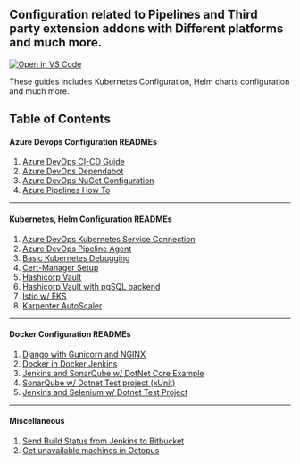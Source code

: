 ## Configuration related to Pipelines and Third party extension addons with Different platforms and much more.
[![Open in VS Code](https://img.shields.io/badge/preview%20in-vscode.dev-blue)](https://open.vscode.dev/meet86/configuration-readme)

These guides includes Kubernetes Configuration, Helm charts configuration and much more.

## Table of Contents

#### Azure Devops Configuration READMEs
1. [Azure DevOps CI-CD Guide](https://github.com/meet86/configuration-readme/blob/main/azure-devops-ci-cd-guide/README.md)
2. [Azure DevOps Dependabot](https://github.com/meet86/configuration-readme/blob/main/azure-devops-dependabot/README.md)
3. [Azure DevOps NuGet Configuration](https://github.com/meet86/configuration-readme/blob/main/azure-devops-nuget-config/README.md)
4. [Azure Pipelines How To](https://github.com/meet86/configuration-readme/blob/main/azure-pipelines-how-to/README.md)
<hr>

#### Kubernetes, Helm Configuration READMEs
1. [Azure DevOps Kubernetes Service Connection](https://github.com/meet86/configuration-readme/blob/main/azure-devops-kubernetes-service-connection/README.md)
2. [Azure DevOps Pipeline Agent](https://github.com/meet86/configuration-readme/blob/main/azure-pipeline-linux-k8s-agent/README.md)
3. [Basic Kubernetes Debugging](https://github.com/meet86/configuration-readme/blob/main/basic-kubernetes-debugging/README.md)
4. [Cert-Manager Setup](https://github.com/meet86/configuration-readme/blob/main/cert-manager-setup/README.md)
5. [Hashicorp Vault](https://github.com/meet86/configuration-readme/blob/main/hashicorp-vault-kubernetes/README.md)
6. [Hashicorp Vault with pgSQL backend](https://github.com/meet86/configuration-readme/tree/main/hashicorp-vault-pgsql-backend)
7. [Istio w/ EKS](https://github.com/meet86/configuration-readme/blob/main/istio-eks-setup/README.md)
8. [Karpenter AutoScaler](https://github.com/meet86/configuration-readme/blob/main/karpenter-autoscaler-eks/README.md)
<hr>

#### Docker Configuration READMEs
1. [Django with Gunicorn and NGINX](https://github.com/meet86/configuration-readme/tree/main/django-docker-gunicorn-nginx)
2. [Docker in Docker Jenkins](https://github.com/meet86/configuration-readme/tree/main/jenkins-dind)
3. [Jenkins and SonarQube w/ DotNet Core Example](https://github.com/meet86/configuration-readme/tree/main/jenkins-dind-sonarqube-dotnet-core)
4. [SonarQube w/ Dotnet Test project (xUnit)](https://github.com/meet86/configuration-readme/tree/main/dotnet-xunit-tests-sonarqube)
5. [Jenkins and Selenium w/ Dotnet Test Project](https://github.com/meet86/configuration-readme/tree/main/dotnet-selenium-jenkins-dind)
<hr>

#### Miscellaneous
1. [Send Build Status from Jenkins to Bitbucket](https://github.com/meet86/configuration-readme/blob/main/jenkins-send-status-bitbucket/README.md)
2. [Get unavailable machines in Octopus](https://github.com/meet86/configuration-readme/blob/main/octopus-get-unhealthy-machines/README.md)